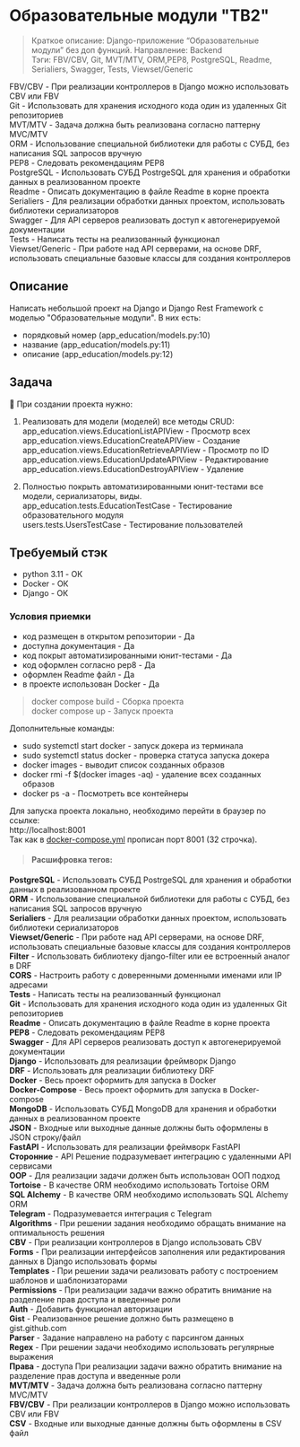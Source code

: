 # Образовательные модули "ТВ2"

>Краткое описание: Django-приложение “Образовательные модули” 	без доп функций.
Направление: Backend  
Тэги: FBV/CBV, Git, MVT/MTV, ORM,PEP8, PostgreSQL, Readme, Serialiers, Swagger, Tests, Viewset/Generic

FBV/CBV - При реализации контроллеров в Django можно использовать CBV или FBV  
Git - Использовать для хранения исходного кода один из удаленных Git репозиториев  
MVT/MTV - Задача должна быть реализована согласно паттерну MVC/MTV  
ORM - Использование специальной библиотеки для работы с СУБД, без написания SQL запросов вручную  
PEP8 - Следовать рекомендациям PEP8  
PostgreSQL - Использовать СУБД PostrgeSQL для хранения и обработки данных в реализованном проекте  
Readme - Описать документацию в файле Readme в корне проекта  
Serialiers - Для реализации обработки данных проектом, использовать библиотеки сериализаторов  
Swagger - Для API серверов реализовать доступ к автогенерируемой документации  
Tests - Написать тесты на реализованный функционал  
Viewset/Generic - При работе над API серверами, на основе DRF, использовать специальные базовые классы для создания контроллеров  


## Описание

Написать небольшой проект на Django и Django Rest Framework с моделью "Образовательные модули". В них есть:

- порядковый номер (app_education/models.py:10)
- название (app_education/models.py:11)
- описание (app_education/models.py:12)

## Задача

<aside>
👾 При создании проекта нужно:

1. Реализовать для модели (моделей) все методы CRUD:  
    app_education.views.EducationListAPIView - Просмотр всех  
    app_education.views.EducationCreateAPIView - Создание  
    app_education.views.EducationRetrieveAPIView - Просмотр по ID  
    app_education.views.EducationUpdateAPIView - Редактирование  
    app_education.views.EducationDestroyAPIView - Удаление  

    
2. Полностью покрыть автоматизированными юнит-тестами все модели, сериализаторы, виды.  
    app_education.tests.EducationTestCase - Тестирование образовательного модуля  
    users.tests.UsersTestCase - Тестирование пользователей


</aside>

## Требуемый стэк

- python 3.11 - ОК
- Docker - ОК
- Django - ОК

### Условия приемки

- код размещен в открытом репозитории - Да
- доступна документация - Да
- код покрыт автоматизированными юнит-тестами - Да
- код оформлен согласно pep8 - Да
- оформлен Readme файл - Да
- в проекте использован Docker - Да

>docker compose build - Сборка проекта  
docker compose up - Запуск проекта

Дополнительные команды:  
- sudo systemctl start docker - запуск докера из терминала  
- sudo systemctl status docker - проверка статуса запуска докера  
- docker images - выводит список созданных образов  
- docker rmi -f $(docker images -aq) - удаление всех созданных образов  
- docker ps -а - Посмотреть все контейнеры  

Для запуска проекта локально, необходимо перейти в браузер по ссылке:  
http://localhost:8001  
Так как в [docker-compose.yml](docker-compose.yml) прописан порт 8001 (32 строчка).

>#### Расшифровка тегов:
**PostgreSQL** - Использовать СУБД PostrgeSQL для хранения и обработки данных в реализованном проекте  
**ORM** - Использование специальной библиотеки для работы с СУБД, без написания SQL запросов вручную  
**Serialiers** - Для реализации обработки данных проектом, использовать библиотеки сериализаторов  
**Viewset/Generic** - При работе над API серверами, на основе DRF, использовать специальные базовые классы для создания контроллеров  
**Filter** - Использовать библиотеку django-filter или ее встроенный аналог в DRF  
**CORS** - Настроить работу с доверенными доменными именами или IP адресами  
**Tests** - Написать тесты на реализованный функционал  
**Git** - Использовать для хранения исходного кода один из удаленных Git репозиториев  
**Readme** - Описать документацию в файле Readme в корне проекта  
**PEP8** - Следовать рекомендациям PEP8  
**Swagger** - Для API серверов реализовать доступ к автогенерируемой документации  
**Django** - Использовать для реализации фреймворк Django  
**DRF** - Использовать для реализации библиотеку DRF  
**Docker** - Весь проект оформить для запуска в Docker  
**Docker-Compose** - Весь проект оформить для запуска в Docker-compose  
**MongoDB** - Использовать СУБД MongoDB для хранения и обработки данных в реализованном проекте  
**JSON** - Входные или выходные данные должны быть оформлены в JSON строку/файл  
**FastAPI** - Использовать для реализации фреймворк FastAPI  
**Сторонние** - API	Решение подразумевает интеграцию с удаленными API сервисами  
**OOP** - Для реализации задачи должен быть использован ООП подход  
**Tortoise** - В качестве ORM необходимо использовать Tortoise ORM  
**SQL Alchemy** - В качестве ORM необходимо использовать SQL Alchemy ORM  
**Telegram** - Подразумевается интеграция с Telegram  
**Algorithms** - При решении задания необходимо обращать внимание на оптимальность решения  
**CBV** - При реализации контроллеров в Django использовать CBV  
**Forms** - При реализации интерфейсов заполнения или редактирования данных в Django использовать формы  
**Templates** - При решении задачи реализовать работу с построением шаблонов и шаблонизаторами  
**Permissions** - При реализации задачи важно обратить внимание на разделение прав доступа и введенные роли  
**Auth** - Добавить функционал авторизации  
**Gist** - Реализованное решение должно быть размещено в gist.github.com  
**Parser** - Задание направлено на работу с парсингом данных  
**Regex** - При решении задачи необходимо использовать регулярные выражения  
**Права** - доступа	При реализации задачи важно обратить внимание на разделение прав доступа и введенные роли  
**MVT/MTV** - Задача должна быть реализована согласно паттерну MVC/MTV  
**FBV/CBV** - При реализации контроллеров в Django можно использовать CBV или FBV  
**CSV** - Входные или выходные данные должны быть оформлены в CSV файл  